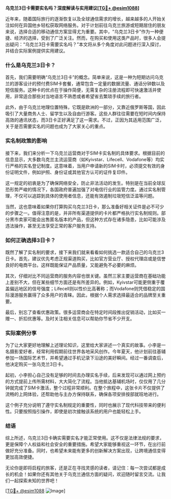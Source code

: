 **乌克兰3日卡需要实名吗？深度解读与实用建议[[TG💪+ @esim1088](https://t.me/s/esim1088)]**

近年来，随着国际旅行的逐渐恢复以及全球通信需求的增长，越来越多的人开始关注如何在异国他乡轻松获取网络服务。对于计划前往乌克兰旅游或短期居住的朋友来说，选择合适的移动通信方案显得尤为重要。其中，“乌克兰3日卡”作为一种便捷、经济的选择，受到了广泛关注。然而，在购买和使用这类产品时，很多人会提出疑问：“乌克兰3日卡需要实名吗？”本文将从多个角度对此问题进行深入探讨，并结合实际案例提供实用建议。

### 什么是乌克兰3日卡？

首先，我们需要明确“乌克兰3日卡”的概念。简单来说，这是一种为短期访问乌克兰的游客设计的预付费SIM卡套餐，通常包含一定量的数据流量、通话分钟数以及短信服务。这种卡的优点在于操作简便，无需复杂的注册流程即可快速激活并使用，非常适合那些对当地语言不熟悉或者希望省去繁琐手续的旅行者。

此外，由于乌克兰地理位置特殊，它既是欧洲的一部分，又靠近俄罗斯等国，因此吸引了大量商务人士、留学生以及自由行游客。这些人群往往需要在短时间内保持高效的通讯状态，而3日卡正好满足了这一需求。不过，正因为其适用范围广泛，关于是否需要实名的问题也成为了大家关心的重点。

### 实名制政策的影响

接下来，我们来分析一下乌克兰运营商对于SIM卡实名制的具体要求。根据目前的信息显示，大多数乌克兰主流运营商（如Kyivstar、Lifecell、Vodafone等）均实行严格的实名登记制度。这意味着，当用户申请新的SIM卡时，必须提交有效的身份证明文件，例如护照、身份证或其他官方认可的证件复印件。

这一规定的初衷是为了确保网络安全，防止非法活动的发生。特别是在当前全球反恐形势严峻的情况下，各国政府普遍加强了对电信行业的监管力度。通过实名制管理，不仅可以追踪到具体的使用者信息，还能有效遏制垃圾短信泛滥等问题。

当然，这也意味着如果你打算购买乌克兰3日卡，那么准备好相关证件是必不可少的步骤之一。值得注意的是，并非所有渠道提供的卡片都严格执行实名制规则。部分黑市卖家可能会出售匿名版本的产品，但这种方式存在诸多隐患，比如可能涉及违法操作，甚至无法享受正常的客户服务支持。

### 如何正确选择3日卡？

既然了解了实名制的要求，接下来我们就来看看如何挑选一款适合自己的乌克兰3日卡。首先，建议优先考虑正规渠道购买，比如官方营业厅、授权代理店或是信誉良好的电商平台。这样既能保证产品质量，又能避免不必要的麻烦。

其次，仔细对比不同运营商的服务内容也很关键。虽然三家主要运营商在基础功能上差别不大，但在某些细节方面还是有所差异的。例如，Kyivstar可能更侧重于覆盖偏远地区的信号强度；Lifecell则以性价比高著称；而Vodafone则凭借稳定的国际漫游服务赢得了众多用户的青睐。因此，根据个人需求选择最适合的品牌至关重要。

最后，别忘了查看优惠政策。很多运营商会在特定时间段推出促销活动，比如买一赠一、折扣优惠等。及时关注相关信息可以帮助你节省不少开支。

### 实际案例分享

为了让大家更好地理解上述理论知识，这里给大家讲述一个真实的故事。小李是一名摄影爱好者，经常利用假期前往世界各地采风创作。今年夏天，他计划前往基辅参加一场国际艺术节，并希望通过手机记录下沿途的美好瞬间。经过一番调查后，他决定购买一张乌克兰3日卡。

起初，小李担心自己没有足够的时间去办理实名手续，后来发现可以通过网上预约的方式提前上传所需材料，大大简化了流程。当他抵达基辅机场时，仅仅用了几分钟就完成了SIM卡激活，整个过程非常顺利。在整个旅程中，这张卡片不仅提供了流畅的上网体验，还帮助他与主办方保持联系，确保各项安排按部就班地进行。

这个例子充分说明了遵守实名制规定的重要性，同时也展示了现代科技带来的便利性。只要按照指引操作，即使是初次接触该系统的用户也能轻松上手。

### 结语

综上所述，乌克兰3日卡确实需要实名才能正常使用。这不仅是法律法规的要求，更是保障个人权益和社会安全的重要措施。希望大家能够重视这一环节，在出行前做好充分准备。同时，也希望未来能有更多的创新解决方案出现，让跨境通信变得更加高效便捷。

无论你是即将启程的旅客，还是正在寻找灵感的读者，请记住：每一次尝试都是成长的机会！如果你还有其他关于乌克兰通信方面的疑问，欢迎随时留言交流。让我们一起探索未知的世界吧！

[[TG💪+ @esim1088](https://t.me/s/esim1088) ![Image](https://i.postimg.cc/4NQfJmqS/Snipaste-2025-05-13-00-14-12.png)]